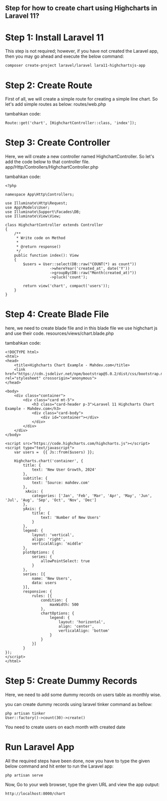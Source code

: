 Step for how to create chart using Highcharts in Laravel 11?
---------------------------------------------------------------

# Step 1: Install Laravel 11
This step is not required; however, if you have not created the Laravel app, then you may go ahead and execute the below command:
```
composer create-project laravel/laravel lara11-highchartsjs-app
```
# Step 2: Create Route
First of all, we will create a simple route for creating a simple line chart. So let's add simple routes as below:
routes/web.php

tambahkan code:
```
Route::get('chart', [HighchartController::class, 'index']);
```

# Step 3: Create Controller
Here, we will create a new controller named HighchartController. So let's add the code below to that controller file.
app/Http/Controllers/HighchartController.php

tambahkan code:
```
<?php

namespace App\Http\Controllers;

use Illuminate\Http\Request;
use App\Models\User;
use Illuminate\Support\Facades\DB;
use Illuminate\View\View;

class HighchartController extends Controller
{
    /**
     * Write code on Method
     *
     * @return response()
     */
    public function index(): View
    {
        $users = User::select(DB::raw("COUNT(*) as count"))
                    ->whereYear('created_at', date('Y'))
                    ->groupBy(DB::raw("Month(created_at)"))
                    ->pluck('count');

        return view('chart', compact('users'));
    }
}
```

# Step 4: Create Blade File

here, we need to create blade file and in this blade file we use highchart js and use their code.
resources/views/chart.blade.php

tambahkan code:
```
<!DOCTYPE html>
<html>
<head>
    <title>Highcharts Chart Example - Mahdev.com</title>
    <link href="https://cdn.jsdelivr.net/npm/bootstrap@5.0.2/dist/css/bootstrap.min.css" rel="stylesheet" crossorigin="anonymous">
</head>

<body>
    <div class="container">
        <div class="card mt-5">
            <h3 class="card-header p-3">Laravel 11 Highcharts Chart Example - Mahdev.com</h3>
            <div class="card-body">
                <div id="container"></div>
            </div>
        </div>
    </div>
</body>

<script src="https://code.highcharts.com/highcharts.js"></script>
<script type="text/javascript">
    var users =  {{ Js::from($users) }};

    Highcharts.chart('container', {
        title: {
            text: 'New User Growth, 2024'
        },
        subtitle: {
            text: 'Source: mahdev.com'
        },
         xAxis: {
            categories: ['Jan', 'Feb', 'Mar', 'Apr', 'May', 'Jun', 'Jul', 'Aug', 'Sep', 'Oct', 'Nov', 'Dec']
        },
        yAxis: {
            title: {
                text: 'Number of New Users'
            }
        },
        legend: {
            layout: 'vertical',
            align: 'right',
            verticalAlign: 'middle'
        },
        plotOptions: {
            series: {
                allowPointSelect: true
            }
        },
        series: [{
            name: 'New Users',
            data: users
        }],
        responsive: {
            rules: [{
                condition: {
                    maxWidth: 500
                },
                chartOptions: {
                    legend: {
                        layout: 'horizontal',
                        align: 'center',
                        verticalAlign: 'bottom'
                    }
                }
            }]
        }
});
</script>
</html>
```

# Step 5: Create Dummy Records
Here, we need to add some dummy records on users table as monthly wise.

you can create dummy records using laravel tinker command as bellow:
```
php artisan tinker
User::factory()->count(30)->create()
```

You need to create users on each month with created date

# Run Laravel App
All the required steps have been done, now you have to type the given below command and hit enter to run the Laravel app:
```
php artisan serve
```

Now, Go to your web browser, type the given URL and view the app output:
```
http://localhost:8000/chart
```
